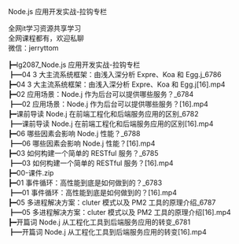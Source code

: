 Node.js 应用开发实战-拉钩专栏

全网it学习资源共享学习<br>全网课程都有，欢迎私聊<br>微信：jerryttom<br>

┣━lg2087_Node.js 应用开发实战-拉钩专栏<br> ┣━04 3 大主流系统框架：由浅入深分析 Expre、Koa 和 Egg.j_6786<br> ┣━04 3 大主流系统框架：由浅入深分析 Expre、Koa 和 Egg.j[16].mp4<br> ┣━02 应用场景：Node.j 作为后台可以提供哪些服务？_6784<br> ┣━02 应用场景：Node.j 作为后台可以提供哪些服务？[16].mp4<br> ┣━课前导读 Node.j 在前端工程化和后端服务应用的区别_6782<br> ┣━课前导读 Node.j 在前端工程化和后端服务应用的区别[16].mp4<br> ┣━06 哪些因素会影响 Node.j 性能？_6788<br> ┣━06 哪些因素会影响 Node.j 性能？[16].mp4<br> ┣━03 如何构建一个简单的 RESTful 服务？_6785<br> ┣━03 如何构建一个简单的 RESTful 服务？[16].mp4<br> ┣━00-课件.zip<br> ┣━01 事件循环：高性能到底是如何做到的？_6783<br> ┣━01 事件循环：高性能到底是如何做到的？[16].mp4<br> ┣━05 多进程解决方案：cluter 模式以及 PM2 工具的原理介绍_6787<br> ┣━05 多进程解决方案：cluter 模式以及 PM2 工具的原理介绍[16].mp4<br> ┣━开篇词 Node.j 从工程化工具到后端服务应用的转变_6781<br> ┣━开篇词 Node.j 从工程化工具到后端服务应用的转变[16].mp4